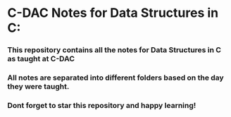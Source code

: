 # C-DAC Notes for Data Structures in C:

### This repository contains all the notes for Data Structures in C as taught at C-DAC

### All notes are separated into different folders based on the day they were taught.

### Dont forget to star this repository and happy learning!